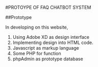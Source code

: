 #PROTOYPE OF FAQ CHATBOT SYSTEM 

##Prototype

In developing on this website,
1. Using Adobe XD as design interface
2. Implementing design into HTML code.
3. Javascript as markup language
4. Some PHP for function
5. phpAdmin as prototype database
